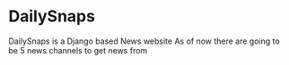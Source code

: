 # DailySnaps
DailySnaps is a Django based News website
As of now there are going to be 5 news channels to get news from
